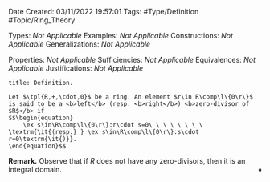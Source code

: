 <div class="topSpace"></div>

Date Created: 03/11/2022 19:57:01
Tags: #Type/Definition #Topic/Ring_Theory

Types: <i>Not Applicable</i>
Examples: <i>Not Applicable</i>
Constructions: <i>Not Applicable</i>
Generalizations: <i>Not Applicable</i>

Properties: <i>Not Applicable</i>
Sufficiencies: <i>Not Applicable</i>
Equivalences: <i>Not Applicable</i>
Justifications: <i>Not Applicable</i>

``` ad-Definition
title: Definition.

Let $\tpl{R,+,\cdot,0}$ be a ring. An element $r\in R\comp\l\{0\r\}$ is said to be a <b>left</b> (resp. <b>right</b>) <b>zero-divisor of $R$</b> if
$$\begin{equation}
    \ex s\in\R\comp\l\{0\r\}:r\cdot s=0\ \ \ \ \ \ \ \ \textrm{\it{(resp.} } \ex s\in\R\comp\l\{0\r\}:s\cdot r=0\textrm{\it{)}}.
\end{equation}$$

```

<b>Remark.</b> Observe that if $R$ does not have any zero-divisors, then it is an integral domain.<span style="float:right;">$\blacklozenge$</span>
